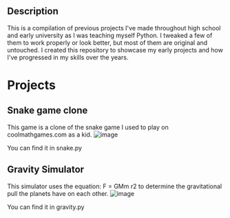 ## Description
This is a compilation of previous projects I've made throughout high school and early university as I was teaching myself Python. I tweaked a few of them to work properly or look better, but most of them are original and untouched. I created this repository to showcase my early projects and how I've progressed in my skills over the years. 

# Projects 

## Snake game clone
This game is a clone of the snake game I used to play on coolmathgames.com as a kid.
![image](https://github.com/user-attachments/assets/0c71907d-c6a3-4c9b-b199-ab5648804a08)

You can find it in snake.py

## Gravity Simulator

This simulator uses the equation: F = GMm r2 to determine the gravitational pull the planets have on each other. 
![image](https://github.com/user-attachments/assets/a10627d7-9a38-4233-b3c8-fceda86d898b)

You can find it in gravity.py
